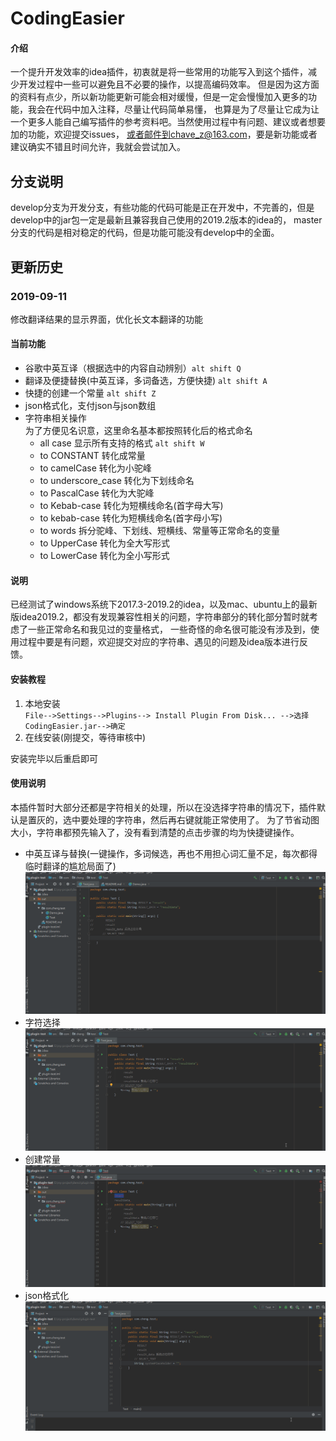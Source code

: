 # CodingEasier

#### 介绍
一个提升开发效率的idea插件，初衷就是将一些常用的功能写入到这个插件，减少开发过程中一些可以避免且不必要的操作，以提高编码效率。
但是因为这方面的资料有点少，所以新功能更新可能会相对缓慢，但是一定会慢慢加入更多的功能，我会在代码中加入注释，尽量让代码简单易懂，
也算是为了尽量让它成为让一个更多人能自己编写插件的参考资料吧。当然使用过程中有问题、建议或者想要加的功能，欢迎提交issues，
或者邮件到chave_z@163.com，要是新功能或者建议确实不错且时间允许，我就会尝试加入。

## 分支说明
develop分支为开发分支，有些功能的代码可能是正在开发中，不完善的，但是develop中的jar包一定是最新且兼容我自己使用的2019.2版本的idea的，
master分支的代码是相对稳定的代码，但是功能可能没有develop中的全面。

## 更新历史
### 2019-09-11
修改翻译结果的显示界面，优化长文本翻译的功能

#### 当前功能 
- 谷歌中英互译（根据选中的内容自动辨别）`alt shift Q`
- 翻译及便捷替换(中英互译，多词备选，方便快捷) `alt shift A`
- 快捷的创建一个常量 `alt shift Z`
- json格式化，支付json与json数组
- 字符串相关操作   
为了方便见名识意，这里命名基本都按照转化后的格式命名
    - all case 显示所有支持的格式 `alt shift W`
    - to CONSTANT 转化成常量
    - to camelCase 转化为小驼峰
    - to underscore_case 转化为下划线命名
    - to PascalCase 转化为大驼峰
    - to Kebab-case 转化为短横线命名(首字母大写)
    - to kebab-case 转化为短横线命名(首字母小写)
    - to words 拆分驼峰、下划线、短横线、常量等正常命名的变量
    - to UpperCase 转化为全大写形式
    - to LowerCase 转化为全小写形式

#### 说明
已经测试了windows系统下2017.3-2019.2的idea，以及mac、ubuntu上的最新版idea2019.2，都没有发现兼容性相关的问题，字符串部分的转化部分暂时就考虑了一些正常命名和我见过的变量格式，
一些奇怪的命名很可能没有涉及到，使用过程中要是有问题，欢迎提交对应的字符串、遇见的问题及idea版本进行反馈。

#### 安装教程

1. 本地安装     
`File-->Settings-->Plugins--> Install Plugin From Disk... -->选择CodingEasier.jar-->确定`
2. 在线安装(刚提交，等待审核中)

安装完毕以后重启即可

#### 使用说明
本插件暂时大部分还都是字符相关的处理，所以在没选择字符串的情况下，插件默认是置灰的，选中要处理的字符串，然后再右键就能正常使用了。
为了节省动图大小，字符串都预先输入了，没有看到清楚的点击步骤的均为快捷键操作。
- 中英互译与替换(一键操作，多词候选，再也不用担心词汇量不足，每次都得临时翻译的尴尬局面了)
![translate](/images/translate.gif)
- 字符选择
![switchCase](/images/switchCase.gif)
- 创建常量
![createConstant](/images/createConstant.gif)
- json格式化
![json](/images/json.gif)

